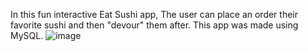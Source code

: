 In this fun interactive Eat Sushi app, The user can place an order their favorite sushi and then "devour" them after. This app was made using MySQL.
![image](https://user-images.githubusercontent.com/60153876/76725385-69384380-6724-11ea-9f37-7bad405565da.png)
